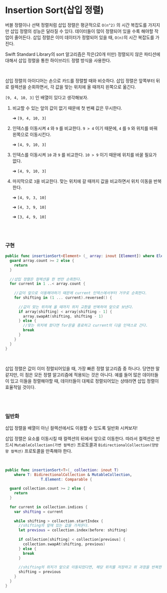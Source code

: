 # Insertion Sort(삽입 정렬)

버블 정렬이나 선택 정렬처럼 삽입 정렬은 평균적으로 `O(n^2)` 의 시간 복잡도를 가지지만 삽입 정렬의 성능은 달라질 수 있다. 데이터들이 많이 정렬되어 있을 수록 해야할 작업이 줄어든다. 삽입 정렬은 이미 데이터가 정렬되어 있을 때, `O(n)`의 시간 복잡도를 가진다.

Swift Standard Library의 sort 알고리즘은 작은(20개 미만) 정렬되지 않은 파티션에 대해서 삽입 정렬을 통한 하이브리드 정렬 방식을 사용한다.

<br />

삽입 정렬의 아이디어는 손으로 카드를 정렬할 때와 비슷하다. 삽입 정렬은 앞쪽부터 뒤로 컬렉션을 순회하면서, 각 값을 맞는 위치에 올 때까지 왼쪽으로 옮긴다.

`[9, 4, 10, 3]` 인 배열이 있다고 생각해보자.

1. 비교할 수 있는 앞의 값이 없기 때문에 첫 번째 값은 무시한다.

   ➔ `[9, 4, 10, 3]`

2. 인덱스를 이동시켜 `4` 와 `9` 를 비교한다. `9 > 4` 이기 때문에, `4` 를 `9` 와 위치를 바꿔 왼쪽으로 이동시킨다.

   ➔ `[4, 9, 10, 3]`

3. 인덱스를 이동시켜 `10` 과 `9` 를 비교한다. `10 > 9` 이기 때문에 위치를 바꿀 필요가 없다.

   ➔ `[4, 9, 10, 3]`

4. 마지막으로 `3`을 비교한다. 맞는 위치에 갈 때까지 값을 비교하면서 위치 이동을 반복한다.

   ➔ `[4, 9, 3, 10]`

   ➔ `[4, 3, 9, 10]`

   ➔ `[3, 4, 9, 10]`

<br />

<br />

### 구현

```swift
public func insertionSort<Element> (_ array: inout [Element]) where Element: Comparable {
  guard array.count >= 2 else {
    return
  }
  
  //삽입 정렬은 컬렉션을 한 번만 순회한다.
  for current in 1 ..< array.count {
    
    //값이 앞으로 이동해야하기 때문에 current 인덱스에서부터 거꾸로 순회한다.
    for shifting in (1 ... current).reversed() {
      
      //값이 맞는 위치에 올 때까지 위치 교환을 반복하여 앞으로 보낸다.
      if array[shifting] < array[shifting - 1] {
        array.swapAt(shifting, shifting - 1)
      } else {
        //맞는 위치에 왔다면 for문을 종료하고 current의 다음 인덱스로 간다.
        break
      }
    }
  }
}
```

<br />

삽입 정렬은 값이 이미 정렬되어있을 때, 가장 빠른 정렬 알고리즘 중 하나다. 당연한 말 같지만, 이 점은 모든 정렬 알고리즘에 적용되는 것은 아니다. 예를 들어 많은 데이터들이 있고 이들을 정렬해야할 때, 데이터들이 대체로 정렬되어있는 상태라면 삽입 정렬이 효율적일 것이다.

<br />

<br />

### 일반화

삽입 정렬을 배열이 아닌 컬렉션에서도 이용할 수 있도록 일반화 시켜보자!

삽입 정렬은 요소를 이동시킬 때 컬렉션의 뒤에서 앞으로 이동한다. 따라서 컬렉션은 반드시 `MutableCollection(가변 컬렉션)` 프로토콜과  `BidirectionalCollection(양방향 컬렉션)` 프로토콜을 만족해야 한다.

<br />

```swift
public func insertionSort<T>(_ collection: inout T)
	where T: BidirectionalCollection & MutableCollection,
				T.Element: Comparable {
    
  guard collection.count >= 2 else {
    return
  }
          
  for current in collection.indices {
    var shifting = current
    
    while shifting > collection.startIndex {
      //shifting의 앞에 있는 값을 가져온다.
      let previous = collection.index(before: shifting)
      
      if collection[shifting] < collection[previous] {
        collection.swapAt(shifting, previous)
      } else {
        break
      }
      
      //shifting의 위치가 앞으로 이동되었다면, 해당 위치를 저장하고 위 과정을 반복한다.
      shifting = previous
    }
  }
}
```









